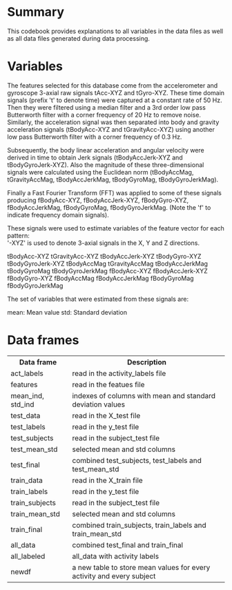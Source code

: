 # Summary
This codebook provides explanations to all variables in the data files as well as all data files generated during data processing.

# Variables
The features selected for this database come from the accelerometer and gyroscope 3-axial raw signals tAcc-XYZ and tGyro-XYZ. These time domain signals (prefix 't' to denote time) were captured at a constant rate of 50 Hz. Then they were filtered using a median filter and a 3rd order low pass Butterworth filter with a corner frequency of 20 Hz to remove noise. Similarly, the acceleration signal was then separated into body and gravity acceleration signals (tBodyAcc-XYZ and tGravityAcc-XYZ) using another low pass Butterworth filter with a corner frequency of 0.3 Hz. 

Subsequently, the body linear acceleration and angular velocity were derived in time to obtain Jerk signals (tBodyAccJerk-XYZ and tBodyGyroJerk-XYZ). Also the magnitude of these three-dimensional signals were calculated using the Euclidean norm (tBodyAccMag, tGravityAccMag, tBodyAccJerkMag, tBodyGyroMag, tBodyGyroJerkMag). 

Finally a Fast Fourier Transform (FFT) was applied to some of these signals producing fBodyAcc-XYZ, fBodyAccJerk-XYZ, fBodyGyro-XYZ, fBodyAccJerkMag, fBodyGyroMag, fBodyGyroJerkMag. (Note the 'f' to indicate frequency domain signals). 

These signals were used to estimate variables of the feature vector for each pattern:  
'-XYZ' is used to denote 3-axial signals in the X, Y and Z directions.

tBodyAcc-XYZ
tGravityAcc-XYZ
tBodyAccJerk-XYZ
tBodyGyro-XYZ
tBodyGyroJerk-XYZ
tBodyAccMag
tGravityAccMag
tBodyAccJerkMag
tBodyGyroMag
tBodyGyroJerkMag
fBodyAcc-XYZ
fBodyAccJerk-XYZ
fBodyGyro-XYZ
fBodyAccMag
fBodyAccJerkMag
fBodyGyroMag
fBodyGyroJerkMag

The set of variables that were estimated from these signals are: 

mean: Mean value
std: Standard deviation

# Data frames
<table>
    <tr>
        <th>Data frame</th>
        <th>Description</th>
    </tr>
    <tr>
        <td>act_labels</td>
        <td>read in the activity_labels file</td>
    </tr>
    <tr>
        <td>features</td>
        <td>read in the featues file </td>
    </tr>
    <tr>
        <td>mean_ind, std_ind</td>
        <td>indexes of columns with mean and standard deviation values </td>
    </tr>
    <tr>
        <td>test_data</td>
        <td>read in the X_test file</td>
    </tr>
    <tr>
        <td>test_labels</td>
        <td>read in the y_test file</td>
    </tr>
    <tr>
        <td>test_subjects</td>
        <td>read in the subject_test file</td>
    </tr>
    <tr>
        <td>test_mean_std</td>
        <td>selected mean and std columns</td>
    </tr>
    <tr>
        <td>test_final</td>
        <td>combined test_subjects, test_labels and test_mean_std</td>
    </tr>
    <tr>
        <td>train_data</td>
        <td>read in the X_train file</td>
    </tr>
    <tr>
        <td>train_labels</td>
        <td>read in the y_test file</td>
    </tr>
    <tr>
        <td>train_subjects</td>
        <td>read in the subject_test file</td>
    </tr>
    <tr>
        <td>train_mean_std</td>
        <td>selected mean and std columns</td>
    </tr>
    <tr>
        <td>train_final</td>
        <td>combined train_subjects, train_labels and train_mean_std</td>
    </tr>
    <tr>
        <td>all_data</td>
        <td>combined test_final and train_final</td>
    </tr>
    <tr>
        <td>all_labeled</td>
        <td>all_data with activity labels</td>
    </tr>
    <tr>
        <td>newdf</td>
        <td>a new table to store mean values for every activity and every subject</td>
    </tr>
</table>
